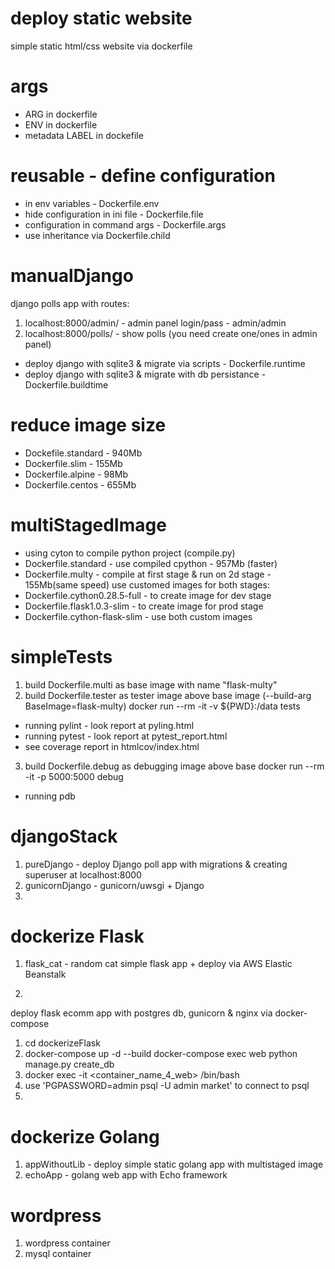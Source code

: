 # deploy static website
simple static html/css website via dockerfile

# args
- ARG in dockerfile
- ENV in dockerfile
- metadata LABEL in dockefile

# reusable - define configuration
- in env variables - Dockerfile.env
- hide configuration in ini file - Dockerfile.file
- configuration in command args - Dockerfile.args
- use inheritance via Dockerfile.child

# manualDjango
django polls app with routes:
1. localhost:8000/admin/ - admin panel login/pass - admin/admin
2. localhost:8000/polls/ - show polls (you need create one/ones in admin panel)
- deploy django with sqlite3 & migrate via scripts - Dockerfile.runtime
- deploy django with sqlite3 & migrate with db persistance - Dockerfile.buildtime

# reduce image size
- Dockefile.standard - 940Mb
- Dockerfile.slim - 155Mb
- Dockerfile.alpine - 98Mb
- Dockerfile.centos - 655Mb

# multiStagedImage
- using cyton to compile python project (compile.py)
- Dockerfile.standard - use compiled cpython - 957Mb (faster)
- Dockerfile.multy - compile at first stage & run on 2d stage - 155Mb(same speed)
use customed images for both stages:
- Dockerfile.cython0.28.5-full - to create image for dev stage
- Dockerfile.flask1.0.3-slim - to create image for prod stage
- Dockerfile.cython-flask-slim - use both custom images

# simpleTests
1. build Dockerfile.multi as base image with name "flask-multy"
2. build Dockerfile.tester as tester image above base image (--build-arg BaseImage=flask-multy)
docker run --rm -it -v ${PWD}:/data tests
- running pylint - look report at pyling.html
- running pytest - look report at pytest_report.html
- see coverage report in htmlcov/index.html
3. build Dockerfile.debug as debugging image above base
docker run --rm -it -p 5000:5000 debug
- running pdb

# djangoStack
1. pureDjango - deploy Django poll app with migrations & creating superuser at localhost:8000
2. gunicornDjango - gunicorn/uwsgi + Django
3. 


# dockerize Flask
1. flask_cat - random cat simple flask app + deploy via AWS Elastic Beanstalk

2. 
deploy flask ecomm app with postgres db, gunicorn & nginx via docker-compose
1. cd dockerizeFlask
2. docker-compose up -d --build
docker-compose exec web python manage.py create_db
3. docker exec -it <container_name_4_web> /bin/bash
4. use 'PGPASSWORD=admin psql -U admin market' to connect to psql
5. 

# dockerize Golang
1. appWithoutLib - deploy simple static golang app with multistaged image
2. echoApp - golang web app with Echo framework

# wordpress
1. wordpress container
2. mysql container

